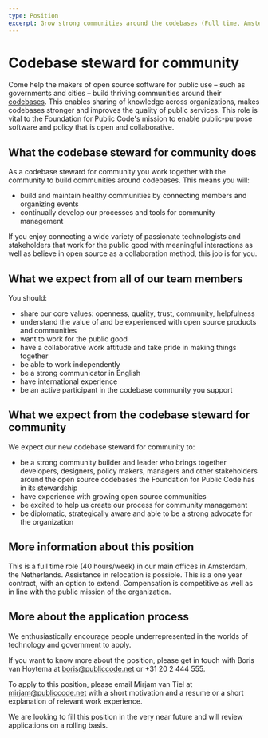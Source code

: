 ```yaml
---
type: Position
excerpt: Grow strong communities around the codebases (Full time, Amsterdam)
---
```


# Codebase steward for community

Come help the makers of open source software for public use – such as governments and cities – build thriving communities around their [codebases](https://about.publiccode.net/glossary/codebase-definition). This enables sharing of knowledge across organizations, makes codebases stronger and improves the quality of public services. This role is vital to the Foundation for Public Code's mission to enable public-purpose software and policy that is open and collaborative.

## What the codebase steward for community does

As a codebase steward for community you work together with the community to build communities around codebases. This means you will:

- build and maintain healthy communities by connecting members and organizing events
- continually develop our processes and tools for community management

If you enjoy connecting a wide variety of passionate technologists and stakeholders that work for the public good with meaningful interactions as well as believe in open source as a collaboration method, this job is for you.

## What we expect from all of our team members

You should:

- share our core values: openness, quality, trust, community, helpfulness
- understand the value of and be experienced with open source products and communities
- want to work for the public good
- have a collaborative work attitude and take pride in making things together
- be able to work independently
- be a strong communicator in English
- have international experience
- be an active participant in the codebase community you support

## What we expect from the codebase steward for community

We expect our new codebase steward for community to:

- be a strong community builder and leader who brings together developers, designers, policy makers, managers and other stakeholders around the open source codebases the Foundation for Public Code has in its stewardship
- have experience with growing open source communities
- be excited to help us create our process for community management
- be diplomatic, strategically aware and able to be a strong advocate for the organization

## More information about this position

This is a full time role (40 hours/week) in our main offices in Amsterdam, the Netherlands. Assistance in relocation is possible.
This is a one year contract, with an option to extend. Compensation is competitive as well as in line with the public mission of the organization.

## More about the application process

We enthusiastically encourage people underrepresented in the worlds of technology and government to apply.

If you want to know more about the position, please get in touch with Boris van Hoytema at boris@publiccode.net or +31 20 2 444 555.

To apply to this position, please email Mirjam van Tiel at mirjam@publiccode.net with a short motivation and a resume or a short explanation of relevant work experience.

We are looking to fill this position in the very near future and will review applications on a rolling basis.
